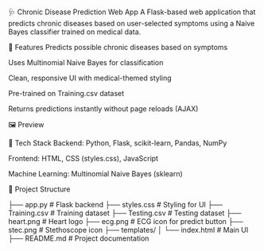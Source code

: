 🩺 Chronic Disease Prediction Web App
A Flask-based web application that predicts chronic diseases based on user-selected symptoms using a Naive Bayes classifier trained on medical data.

📌 Features
Predicts possible chronic diseases based on symptoms

Uses Multinomial Naive Bayes for classification

Clean, responsive UI with medical-themed styling

Pre-trained on Training.csv dataset

Returns predictions instantly without page reloads (AJAX)

🖼️ Preview



🚀 Tech Stack
Backend: Python, Flask, scikit-learn, Pandas, NumPy

Frontend: HTML, CSS (styles.css), JavaScript

Machine Learning: Multinomial Naive Bayes (sklearn)

📂 Project Structure

├── app.py              # Flask backend
├── styles.css          # Styling for UI
├── Training.csv        # Training dataset
├── Testing.csv         # Testing dataset
├── heart.png           # Heart logo
├── ecg.png             # ECG icon for predict button
├── stec.png            # Stethoscope icon
├── templates/
│   └── index.html      # Main UI
├── README.md           # Project documentation







